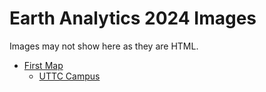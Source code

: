 # Earth Analytics 2024 Images

Images may not show here as they are HTML.

- [First Map](https://github.com/cu-esiil-edu/first-map-template/)
  - [UTTC Campus](Images/uttc_map.html)
